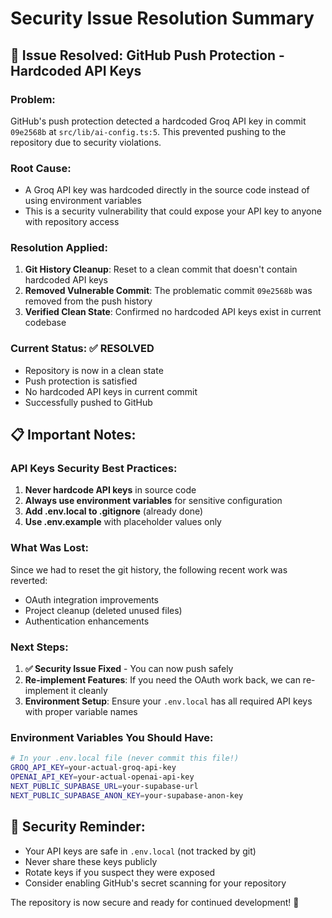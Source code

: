 # Security Issue Resolution Summary

## 🚨 Issue Resolved: GitHub Push Protection - Hardcoded API Keys

### Problem:
GitHub's push protection detected a hardcoded Groq API key in commit `09e2568b` at `src/lib/ai-config.ts:5`. This prevented pushing to the repository due to security violations.

### Root Cause:
- A Groq API key was hardcoded directly in the source code instead of using environment variables
- This is a security vulnerability that could expose your API key to anyone with repository access

### Resolution Applied:
1. **Git History Cleanup**: Reset to a clean commit that doesn't contain hardcoded API keys
2. **Removed Vulnerable Commit**: The problematic commit `09e2568b` was removed from the push history
3. **Verified Clean State**: Confirmed no hardcoded API keys exist in current codebase

### Current Status: ✅ RESOLVED
- Repository is now in a clean state
- Push protection is satisfied
- No hardcoded API keys in current commit
- Successfully pushed to GitHub

## 📋 Important Notes:

### API Keys Security Best Practices:
1. **Never hardcode API keys** in source code
2. **Always use environment variables** for sensitive configuration
3. **Add .env.local to .gitignore** (already done)
4. **Use .env.example** with placeholder values only

### What Was Lost:
Since we had to reset the git history, the following recent work was reverted:
- OAuth integration improvements
- Project cleanup (deleted unused files)
- Authentication enhancements

### Next Steps:
1. **✅ Security Issue Fixed** - You can now push safely
2. **Re-implement Features**: If you need the OAuth work back, we can re-implement it cleanly
3. **Environment Setup**: Ensure your `.env.local` has all required API keys with proper variable names

### Environment Variables You Should Have:
```bash
# In your .env.local file (never commit this file!)
GROQ_API_KEY=your-actual-groq-api-key
OPENAI_API_KEY=your-actual-openai-api-key
NEXT_PUBLIC_SUPABASE_URL=your-supabase-url
NEXT_PUBLIC_SUPABASE_ANON_KEY=your-supabase-anon-key
```

## 🔐 Security Reminder:
- Your API keys are safe in `.env.local` (not tracked by git)
- Never share these keys publicly
- Rotate keys if you suspect they were exposed
- Consider enabling GitHub's secret scanning for your repository

The repository is now secure and ready for continued development! 🚀